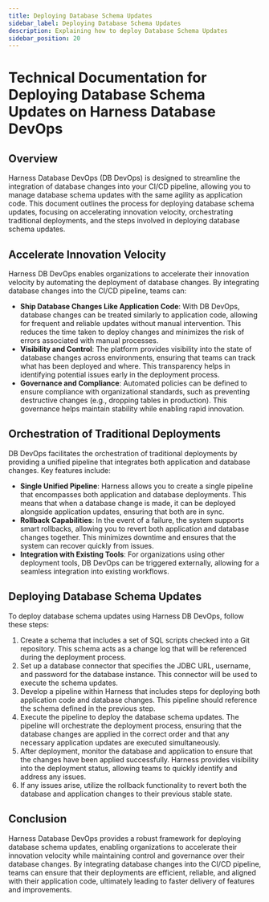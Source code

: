 ```yaml
---
title: Deploying Database Schema Updates
sidebar_label: Deploying Database Schema Updates
description: Explaining how to deploy Database Schema Updates
sidebar_position: 20
---
```


# Technical Documentation for Deploying Database Schema Updates on Harness Database DevOps

## Overview

Harness Database DevOps (DB DevOps) is designed to streamline the integration of database changes into your CI/CD pipeline, allowing you to manage database schema updates with the same agility as application code. This document outlines the process for deploying database schema updates, focusing on accelerating innovation velocity, orchestrating traditional deployments, and the steps involved in deploying database schema updates.

## Accelerate Innovation Velocity

Harness DB DevOps enables organizations to accelerate their innovation velocity by automating the deployment of database changes. By integrating database changes into the CI/CD pipeline, teams can:

   - **Ship Database Changes Like Application Code**: With DB DevOps, database changes can be treated similarly to application code, allowing for frequent and reliable updates without manual intervention. This reduces the time taken to deploy changes and minimizes the risk of errors associated with manual processes.
   - **Visibility and Control**: The platform provides visibility into the state of database changes across environments, ensuring that teams can track what has been deployed and where. This transparency helps in identifying potential issues early in the deployment process.
   - **Governance and Compliance**: Automated policies can be defined to ensure compliance with organizational standards, such as preventing destructive changes (e.g., dropping tables in production). This governance helps maintain stability while enabling rapid innovation.

## Orchestration of Traditional Deployments

DB DevOps facilitates the orchestration of traditional deployments by providing a unified pipeline that integrates both application and database changes. Key features include:

   - **Single Unified Pipeline**: Harness allows you to create a single pipeline that encompasses both application and database deployments. This means that when a database change is made, it can be deployed alongside application updates, ensuring that both are in sync.
   - **Rollback Capabilities**: In the event of a failure, the system supports smart rollbacks, allowing you to revert both application and database changes together. This minimizes downtime and ensures that the system can recover quickly from issues.
   - **Integration with Existing Tools**: For organizations using other deployment tools, DB DevOps can be triggered externally, allowing for a seamless integration into existing workflows.

## Deploying Database Schema Updates

To deploy database schema updates using Harness DB DevOps, follow these steps:

   1. Create a schema that includes a set of SQL scripts checked into a Git repository. This schema acts as a change log that will be referenced during the deployment process.
   2. Set up a database connector that specifies the JDBC URL, username, and password for the database instance. This connector will be used to execute the schema updates.
   3. Develop a pipeline within Harness that includes steps for deploying both application code and database changes. This pipeline should reference the schema defined in the previous step.
   4. Execute the pipeline to deploy the database schema updates. The pipeline will orchestrate the deployment process, ensuring that the database changes are applied in the correct order and that any necessary application updates are executed simultaneously.
   5. After deployment, monitor the database and application to ensure that the changes have been applied successfully. Harness provides visibility into the deployment status, allowing teams to quickly identify and address any issues.
   6. If any issues arise, utilize the rollback functionality to revert both the database and application changes to their previous stable state.

## Conclusion

Harness Database DevOps provides a robust framework for deploying database schema updates, enabling organizations to accelerate their innovation velocity while maintaining control and governance over their database changes. By integrating database changes into the CI/CD pipeline, teams can ensure that their deployments are efficient, reliable, and aligned with their application code, ultimately leading to faster delivery of features and improvements.
